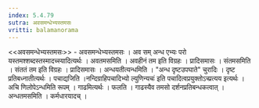 ```yaml
---
index: 5.4.79
sutra: अवसमन्धेभ्यस्तमसः
vritti: balamanorama
---
```


<<अवसमन्धेभ्यस्तमसः>> - अवसमन्धेभ्यस्तमसः । अव सम् अन्ध एभ्यः परो यस्तमश्शब्दस्तस्मादच्स्यादित्यर्थः । अवतमसमिति । अवहीनं तम इति विग्रहः । प्रादिसमासः । संतमसमिति । संततं तम इति विग्रहः । प्रादिसमासः । अन्धयतीत्यन्धमिति । "अन्ध दृष्टउपघाते" चुरादिः । दृष्ट प्रतिबध्नातीत्यर्थः । पचाद्यजिति ।नन्दिग्राहिपचादिभ्यो ल्युणिन्यचः॑ इति पचादित्वप्रयुक्तोऽच्प्रत्यय इत्यर्थः । अचि णिलोपेऽन्धमिति रूपम् । गाढमित्यर्थः । फलति । गाढस्यैव तमसो दर्शनप्रतिबन्धकत्वात् । अन्धतमसमिति । कर्मधारयादच् । 